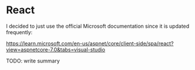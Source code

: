 # React

I decided to just use the official Microsoft documentation since it is updated frequently:

https://learn.microsoft.com/en-us/aspnet/core/client-side/spa/react?view=aspnetcore-7.0&tabs=visual-studio

TODO: write summary